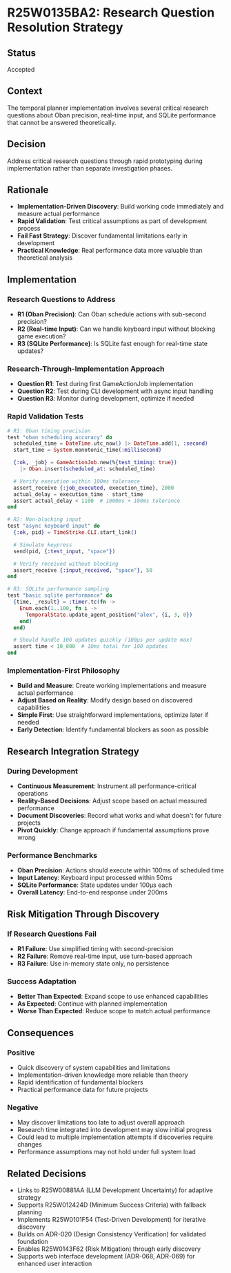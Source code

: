 # R25W0135BA2: Research Question Resolution Strategy

<!-- @adr_serial R25W0135BA2 -->

## Status

Accepted

## Context

The temporal planner implementation involves several critical research questions about Oban precision, real-time input, and SQLite performance that cannot be answered theoretically.

## Decision

Address critical research questions through rapid prototyping during implementation rather than separate investigation phases.

## Rationale

- **Implementation-Driven Discovery**: Build working code immediately and measure actual performance
- **Rapid Validation**: Test critical assumptions as part of development process
- **Fail Fast Strategy**: Discover fundamental limitations early in development
- **Practical Knowledge**: Real performance data more valuable than theoretical analysis

## Implementation

### Research Questions to Address

- **R1 (Oban Precision)**: Can Oban schedule actions with sub-second precision?
- **R2 (Real-time Input)**: Can we handle keyboard input without blocking game execution?
- **R3 (SQLite Performance)**: Is SQLite fast enough for real-time state updates?

### Research-Through-Implementation Approach

- **Question R1**: Test during first GameActionJob implementation
- **Question R2**: Test during CLI development with async input handling
- **Question R3**: Monitor during development, optimize if needed

### Rapid Validation Tests

```elixir
# R1: Oban timing precision
test "oban scheduling accuracy" do
  scheduled_time = DateTime.utc_now() |> DateTime.add(1, :second)
  start_time = System.monotonic_time(:millisecond)

  {:ok, _job} = GameActionJob.new(%{test_timing: true})
    |> Oban.insert(scheduled_at: scheduled_time)

  # Verify execution within 100ms tolerance
  assert_receive {:job_executed, execution_time}, 2000
  actual_delay = execution_time - start_time
  assert actual_delay < 1100  # 1000ms + 100ms tolerance
end

# R2: Non-blocking input
test "async keyboard input" do
  {:ok, pid} = TimeStrike.CLI.start_link()

  # Simulate keypress
  send(pid, {:test_input, "space"})

  # Verify received without blocking
  assert_receive {:input_received, "space"}, 50
end

# R3: SQLite performance sampling
test "basic sqlite performance" do
  {time, _result} = :timer.tc(fn ->
    Enum.each(1..100, fn i ->
      TemporalState.update_agent_position("alex", {i, 3, 0})
    end)
  end)

  # Should handle 100 updates quickly (100µs per update max)
  assert time < 10_000  # 10ms total for 100 updates
end
```

### Implementation-First Philosophy

- **Build and Measure**: Create working implementations and measure actual performance
- **Adjust Based on Reality**: Modify design based on discovered capabilities
- **Simple First**: Use straightforward implementations, optimize later if needed
- **Early Detection**: Identify fundamental blockers as soon as possible

## Research Integration Strategy

### During Development

- **Continuous Measurement**: Instrument all performance-critical operations
- **Reality-Based Decisions**: Adjust scope based on actual measured performance
- **Document Discoveries**: Record what works and what doesn't for future projects
- **Pivot Quickly**: Change approach if fundamental assumptions prove wrong

### Performance Benchmarks

- **Oban Precision**: Actions should execute within 100ms of scheduled time
- **Input Latency**: Keyboard input processed within 50ms
- **SQLite Performance**: State updates under 100µs each
- **Overall Latency**: End-to-end response under 200ms

## Risk Mitigation Through Discovery

### If Research Questions Fail

- **R1 Failure**: Use simplified timing with second-precision
- **R2 Failure**: Remove real-time input, use turn-based approach
- **R3 Failure**: Use in-memory state only, no persistence

### Success Adaptation

- **Better Than Expected**: Expand scope to use enhanced capabilities
- **As Expected**: Continue with planned implementation
- **Worse Than Expected**: Reduce scope to match actual performance

## Consequences

### Positive

- Quick discovery of system capabilities and limitations
- Implementation-driven knowledge more reliable than theory
- Rapid identification of fundamental blockers
- Practical performance data for future projects

### Negative

- May discover limitations too late to adjust overall approach
- Research time integrated into development may slow initial progress
- Could lead to multiple implementation attempts if discoveries require changes
- Performance assumptions may not hold under full system load

## Related Decisions

- Links to R25W00881AA (LLM Development Uncertainty) for adaptive strategy
- Supports R25W012424D (Minimum Success Criteria) with fallback planning
- Implements R25W0101F54 (Test-Driven Development) for iterative discovery
- Builds on ADR-020 (Design Consistency Verification) for validated foundation
- Enables R25W0143F62 (Risk Mitigation) through early discovery
- Supports web interface development (ADR-068, ADR-069) for enhanced user interaction
